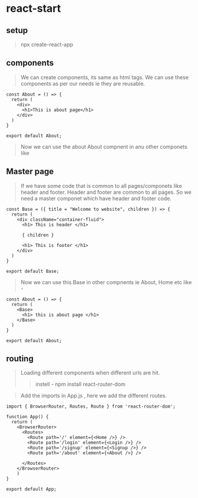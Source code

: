 # react-start

## setup

> npx create-react-app <name>

## components

> We can create components, its same as html tags. We can use these components as per our needs ie they are reusable.
```
const About = () => {
  return (
    <div>
      <h1>This is about page</h1>
    </div>
  )
}

export default About;
```

> Now we can use the about About compnent in anu other componets like <About /> 

## Master page

> If we have some code that is common to all pages/componets like header and footer. Header and footer are common to all pages. So we need a master componet which have header and footer code. 
```
const Base = ({ title = "Welcome to website", children }) => {
  return (
    <div className="container-fluid">
      <h1> This is header </h1>
      
      { children }
      
      <h1> This is footer </h1>
    </div>
  )
}

export default Base;
```

> Now we can use this Base in other compnents ie About, Home etc like -
```
const About = () => {
  return (
    <Base>
      <h1> this is about page </h1>
    </Base>
  )
}

export default About;
```

## routing
  
> Loading different components when different urls are hit.
  >> instell - npm install react-router-dom

> Add the imports in App.js , here we add the different routes.
```
import { BrowserRouter, Routes, Route } from 'react-router-dom';

function App() {
  return (
    <BrowserRouter>
      <Routes>
        <Route path='/' element={<Home />} />
        <Route path='/login' element={<Login />} />
        <Route path='/signup' element={<Signup />} />
        <Route path='/about' element={<About />} />

      </Routes>
    </BrowserRouter>
    )
}

export default App;
```
